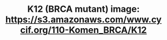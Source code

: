 ---
title: "K12 (BRCA mutant)
image: https://s3.amazonaws.com/www.cycif.org/110-Komen_BRCA/K12"
layout: minerva-1-5 
exhibit: config-110-Komen_BRCA/K12
---